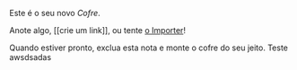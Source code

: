 Este é o seu novo *Cofre*.

Anote algo, [[crie um link]], ou tente [o Importer](https://help.obsidian.md/Plugins/Importer)!

Quando estiver pronto, exclua esta nota e monte o cofre do seu jeito.
Teste awsdsadas 
